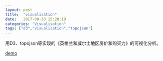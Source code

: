 ```yaml
---
layout: post
title:  "visualisation"
date:   2017-09-30 15:28:19 
categories: "Visualisation" 
tags: ["d3","visualisation","topojson"]
---
```


用D3、topojson等实现的《英格兰和威尔士地区房价和购买力》的可视化分析。

[demo](http://lyydaisy.github.io/demo/visualisation/)

